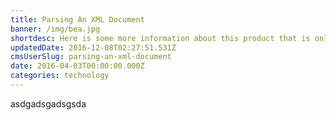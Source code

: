 ```yaml
---
title: Parsing An XML Document
banner: /img/bea.jpg
shortdesc: Here is some more information about this product that is only revealed once clicked on.
updatedDate: 2016-12-08T02:27:51.531Z
cmsUserSlug: parsing-an-xml-document
date: 2016-04-03T00:00:00.000Z
categories: technology
---
```


asdgadsgadsgsda